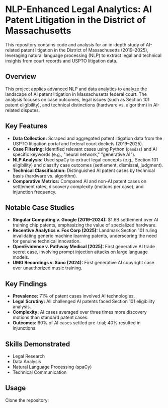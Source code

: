# NLP-Enhanced Legal Analytics: AI Patent Litigation in the District of Massachusetts

This repository contains code and analysis for an in-depth study of AI-related patent litigation in the District of Massachusetts (2019–2025), leveraging natural language processing (NLP) to extract legal and technical insights from court records and USPTO litigation data.

## Overview

This project applies advanced NLP and data analytics to analyze the landscape of AI patent litigation in Massachusetts federal court. The analysis focuses on case outcomes, legal issues (such as Section 101 patent eligibility), and technical distinctions (hardware vs. algorithm) in AI-related disputes.

## Key Features

- **Data Collection:** Scraped and aggregated patent litigation data from the USPTO litigation portal and federal court dockets (2019–2025).
- **Case Filtering:** Identified relevant cases using Python (`pandas`) and AI-specific keywords (e.g., "neural network," "generative AI").
- **NLP Analysis:** Used spaCy to extract legal concepts (e.g., Section 101 eligibility) and classify case outcomes (settlement, dismissal, judgment).
- **Technical Classification:** Distinguished AI patent cases by technical basis (hardware vs. algorithm).
- **Comparative Metrics:** Compared AI and non-AI patent cases on settlement rates, discovery complexity (motions per case), and injunction frequency.

## Notable Case Studies

- **Singular Computing v. Google (2019–2024):** $1.6B settlement over AI training chip patents, emphasizing the value of specialized hardware.
- **Recentive Analytics v. Fox Corp (2025):** Landmark Section 101 ruling invalidating generic machine learning patents, underscoring the need for genuine technical innovation.
- **OpenEvidence v. Pathway Medical (2025):** First generative AI trade secret case, involving prompt injection attacks on large language models.
- **UMG Recordings v. Suno (2024):** First generative AI copyright case over unauthorized music training.

## Key Findings

- **Prevalence:** 71% of patent cases involved AI technologies.
- **Legal Scrutiny:** All challenged AI patents faced Section 101 eligibility analysis.
- **Complexity:** AI cases averaged over three times more discovery motions than standard patent cases.
- **Outcomes:** 60% of AI cases settled pre-trial; 40% resulted in injunctions.

## Skills Demonstrated

- Legal Research
- Data Analysis
- Natural Language Processing (spaCy)
- Technical Communication

## Usage

Clone the repository:
